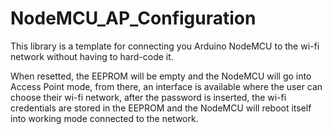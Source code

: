 # NodeMCU_AP_Configuration

This library is a template for connecting you Arduino NodeMCU to the wi-fi network without having to hard-code it.

When resetted, the EEPROM will be empty and the NodeMCU will go into Access Point mode, from there, an interface is available where the user can choose their wi-fi network, after the password is inserted, the wi-fi credentials are stored in the EEPROM and the NodeMCU will reboot itself into working mode connected to the network.
